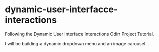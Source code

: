 # dynamic-user-interfacce-interactions

Following the Dynamic User Interface Interactions Odin Project Tutorial.

I will be building a dynamic dropdown menu and an image carousel.
